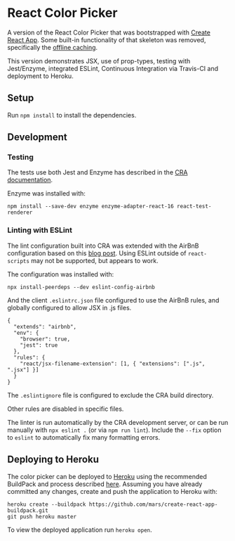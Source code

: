 # React Color Picker

A version of the React Color Picker that was bootstrapped with [Create React App](https://github.com/facebookincubator/create-react-app). Some built-in functionality of that skeleton was removed, specifically the [offline caching](https://github.com/facebook/create-react-app/blob/master/packages/react-scripts/template/README.md#making-a-progressive-web-app).

This version demonstrates JSX, use of prop-types, testing with Jest/Enzyme, integrated ESLint, Continuous Integration via Travis-CI and deployment to Heroku.

## Setup

Run `npm install` to install the dependencies.

## Development

### Testing

The tests use both Jest and Enzyme has described in the [CRA
documentation](https://github.com/facebookincubator/create-react-app/blob/master/packages/react-scripts/template/README.md#running-tests).

Enzyme was installed with:

```
npm install --save-dev enzyme enzyme-adapter-react-16 react-test-renderer
```

### Linting with ESLint

The lint configuration built into CRA was extended with the AirBnB
configuration based on this [blog post](https://groundberry.github.io/development/2017/06/11/create-react-app-linting-all-the-things.html). Using ESLint outside of `react-scripts` may not be supported, but appears to
work.

The configuration was installed with:

```
npx install-peerdeps --dev eslint-config-airbnb
```

And the client `.eslintrc.json` file configured to use the AirBnB rules, and globally configured to allow JSX in .js files.

```
{
  "extends": "airbnb",
  "env": {
    "browser": true,
    "jest": true
  },
  "rules": {
    "react/jsx-filename-extension": [1, { "extensions": [".js", ".jsx"] }]
  }
}
```

The `.eslintignore` file is configured to exclude the CRA build directory.

Other rules are disabled in specific files.

The linter is run automatically by the CRA development server, or can be run manually with `npx eslint .` (or via `npm run lint`). Include the `--fix` option to `eslint` to automatically fix many formatting errors.

## Deploying to Heroku

The color picker can be deployed to [Heroku](https://heroku.com) using the recommended BuildPack and process described [here](https://github.com/mars/create-react-app-buildpack). Assuming you have already committed any changes, create and push the application to Heroku with:

```
heroku create --buildpack https://github.com/mars/create-react-app-buildpack.git
git push heroku master
```

To view the deployed application run `heroku open`.
